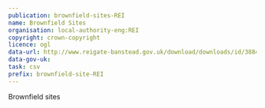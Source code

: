```yaml
---
publication: brownfield-sites-REI
name: Brownfield Sites
organisation: local-authority-eng:REI
copyright: crown-copyright
licence: ogl
data-url: http://www.reigate-banstead.gov.uk/download/downloads/id/3884/brownfield_land_register_csv.csv
data-gov-uk: 
task: csv
prefix: brownfield-site-REI
---
```


Brownfield sites

